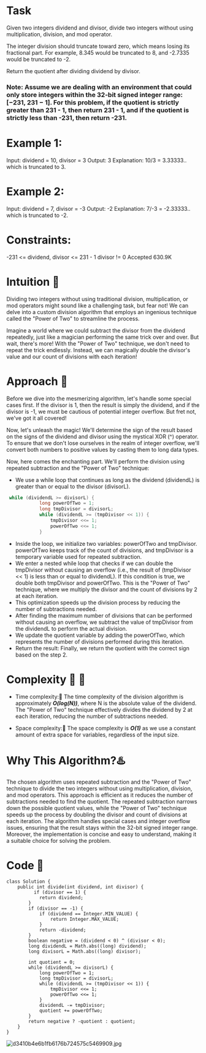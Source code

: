 # Task
Given two integers dividend and divisor, divide two integers without using multiplication, division, and mod operator.

The integer division should truncate toward zero, which means losing its fractional part. For example, 8.345 would be truncated to 8, and -2.7335 would be truncated to -2.

Return the quotient after dividing dividend by divisor.

### Note: Assume we are dealing with an environment that could only store integers within the 32-bit signed integer range: [−231, 231 − 1]. For this problem, if the quotient is strictly greater than 231 - 1, then return 231 - 1, and if the quotient is strictly less than -231, then return -231.



# Example 1:
 
Input: dividend = 10, divisor = 3
Output: 3
Explanation: 10/3 = 3.33333.. which is truncated to 3.
# Example 2:
 
Input: dividend = 7, divisor = -3
Output: -2
Explanation: 7/-3 = -2.33333.. which is truncated to -2.


# Constraints:

-231 <= dividend, divisor <= 231 - 1
divisor != 0
Accepted
630.9K



# Intuition 📝
Dividing two integers without using traditional division, multiplication, or mod operators might sound like a challenging task, but fear not! We can delve into a custom division algorithm that employs an ingenious technique called the "Power of Two" to streamline the process.

Imagine a world where we could subtract the divisor from the dividend repeatedly, just like a magician performing the same trick over and over. But wait, there's more! With the "Power of Two" technique, we don't need to repeat the trick endlessly. Instead, we can magically double the divisor's value and our count of divisions with each iteration!

# Approach  🔧
Before we dive into the mesmerizing algorithm, let's handle some special cases first. If the divisor is 1, then the result is simply the dividend, and if the divisor is -1, we must be cautious of potential integer overflow. But fret not, we've got it all covered!

Now, let's unleash the magic! We'll determine the sign of the result based on the signs of the dividend and divisor using the mystical XOR (^) operator. To ensure that we don't lose ourselves in the realm of integer overflow, we'll convert both numbers to positive values by casting them to long data types.

Now, here comes the enchanting part. We'll perform the division using repeated subtraction and the "Power of Two" technique:
* We use a while loop that continues as long as the dividend (dividendL) is greater than or equal to the divisor (divisorL).
```java 
 while (dividendL >= divisorL) {
            long powerOfTwo = 1;
            long tmpDivisor = divisorL;
            while (dividendL >= (tmpDivisor << 1)) {
                tmpDivisor <<= 1;
                powerOfTwo <<= 1;
            }
```
* Inside the loop, we initialize two variables: powerOfTwo and tmpDivisor. powerOfTwo keeps track of the count of divisions, and tmpDivisor is a temporary variable used for repeated subtraction.
* We enter a nested while loop that checks if we can double the tmpDivisor without causing an overflow (i.e., the result of (tmpDivisor << 1) is less than or equal to dividendL). If this condition is true, we double both tmpDivisor and powerOfTwo. This is the "Power of Two" technique, where we multiply the divisor and the count of divisions by 2 at each iteration.
* This optimization speeds up the division process by reducing the number of subtractions needed.
* After finding the maximum number of divisions that can be performed without causing an overflow, we subtract the value of tmpDivisor from the dividendL to perform the actual division.
* We update the quotient variable by adding the powerOfTwo, which represents the number of divisions performed during this iteration.
* Return the result: Finally, we return the quotient with the correct sign based on the step 2.

# Complexity 📏 📐
- Time complexity:👻
  The time complexity of the division algorithm is approximately ***O(log(N))***, where N is the absolute value of the dividend. The "Power of Two" technique effectively divides the dividend by 2 at each iteration, reducing the number of subtractions needed.


- Space complexity:🎃
  The space complexity is ***O(1)*** as we use a constant amount of extra space for variables, regardless of the input size.


# Why This Algorithm?♨️
The chosen algorithm uses repeated subtraction and the "Power of Two" technique to divide the two integers without using multiplication, division, and mod operators. This approach is efficient as it reduces the number of subtractions needed to find the quotient. The repeated subtraction narrows down the possible quotient values, while the "Power of Two" technique speeds up the process by doubling the divisor and count of divisions at each iteration. The algorithm handles special cases and integer overflow issues, ensuring that the result stays within the 32-bit signed integer range. Moreover, the implementation is concise and easy to understand, making it a suitable choice for solving the problem.

# Code 🚀
```
class Solution {
    public int divide(int dividend, int divisor) {
          if (divisor == 1) {
            return dividend;
        }
        if (divisor == -1) {
            if (dividend == Integer.MIN_VALUE) {
                return Integer.MAX_VALUE;
            }
            return -dividend;
        }
        boolean negative = (dividend < 0) ^ (divisor < 0);
        long dividendL = Math.abs((long) dividend);
        long divisorL = Math.abs((long) divisor);

        int quotient = 0;
        while (dividendL >= divisorL) {
            long powerOfTwo = 1;
            long tmpDivisor = divisorL;
            while (dividendL >= (tmpDivisor << 1)) {
                tmpDivisor <<= 1;
                powerOfTwo <<= 1;
            }
            dividendL -= tmpDivisor;
            quotient += powerOfTwo;
        }
        return negative ? -quotient : quotient;
    }
}
```


![d3410b4e6b1fb6176b724575c5469909.jpg](https://assets.leetcode.com/users/images/97a56d35-a24e-401c-b09a-fe7b6e49b430_1691351631.5044928.jpeg)
